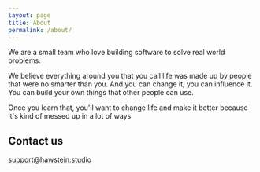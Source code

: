 ```yaml
---
layout: page
title: About
permalink: /about/
---
```


We are a small team who love building software to solve real world problems.

We believe everything around you that you call life was made up by people that were no smarter than you. And you can change it, you can influence it. You can build your own things that other people can use.

Once you learn that, you'll want to change life and make it better because it's kind of messed up in a lot of ways.

## Contact us

[support@hawstein.studio](mailto:support@hawstein.studio)